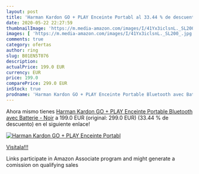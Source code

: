 ```yaml
---
layout: post
title: 'Harman Kardon GO + PLAY Enceinte Portabl al 33.44 % de descuento'
date: 2020-05-22 22:27:59
thumbnailImage: 'https://m.media-amazon.com/images/I/41Yx3iclsnL._SL200_.jpg'
images: [ 'https://m.media-amazon.com/images/I/41Yx3iclsnL._SL200_.jpg' ]
comments: true
category: ofertas
author: ring
slug: B01EN5T076
description:
actualPrice: 199.0 EUR
currency: EUR
price: 199.0
comparePrice: 299.0 EUR
inStock: true
prodname: 'Harman Kardon GO + PLAY Enceinte Portable Bluetooth avec Batterie - Noir'
---
```


Ahora mismo tienes [Harman Kardon GO + PLAY Enceinte Portable Bluetooth avec Batterie - Noir](https://www.amazon.fr/dp/B01EN5T076/?tag=tolees0d-21) a 199.0 EUR (original: 299.0 EUR) (33.44 %  de descuento) en el siguiente enlace!

[![Harman Kardon GO + PLAY Enceinte Portabl](https://m.media-amazon.com/images/I/41Yx3iclsnL._SL200_.jpg)](https://www.amazon.fr/dp/B01EN5T076/?tag=tolees0d-21)

[Visítala!!!](https://www.amazon.fr/dp/B01EN5T076/?tag=tolees0d-21)

Links participate in Amazon Associate program and might generate a comission on qualifying sales
